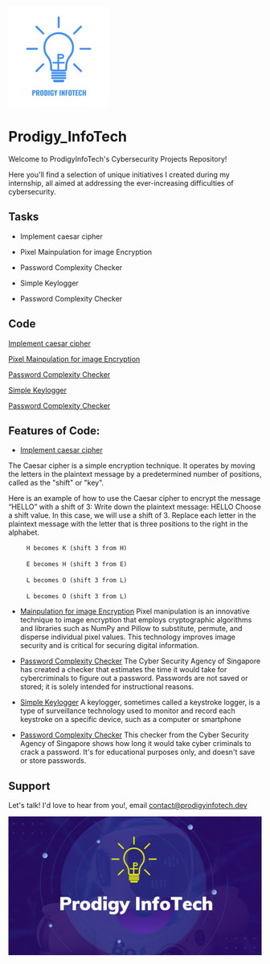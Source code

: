 ![Logo](https://github.com/20MH1A04H9/Prodigy_infoTech/blob/main/Task1/info.jpg)
# Prodigy_InfoTech

Welcome to ProdigyInfoTech's Cybersecurity Projects Repository!

Here you'll find a selection of unique initiatives I created during my internship, all aimed at addressing the ever-increasing difficulties of cybersecurity.


## Tasks

- Implement caesar cipher

- Pixel Mainpulation for image Encryption

- Password Complexity Checker

- Simple Keylogger

- Password Complexity Checker


## Code

[Implement caesar cipher](https://github.com/20MH1A04H9/Prodigy_infoTech/tree/main/Task1)

[Pixel Mainpulation for image Encryption](https://github.com/20MH1A04H9/Prodigy_infoTech/tree/main/Task2)

[Password Complexity Checker](https://linktodocumentation)

[Simple Keylogger](https://linktodocumentation)

[Password Complexity Checker](https://linktodocumentation)

## Features of Code:

 - [Implement caesar cipher](https://www.geeksforgeeks.org/caesar-cipher-in-cryptography/)

The Caesar cipher is a simple encryption technique. It operates by moving the letters in the plaintext message by a predetermined number of positions, called as the "shift" or "key".

Here is an example of how to use the Caesar cipher to encrypt the message “HELLO” with a shift of 3:
Write down the plaintext message: HELLO
Choose a shift value. In this case, we will use a shift of 3.
Replace each letter in the plaintext message with the letter that is three positions to the right in the alphabet.

         H becomes K (shift 3 from H)

         E becomes H (shift 3 from E)

         L becomes O (shift 3 from L)

         L becomes O (shift 3 from L)

 - [Mainpulation for image Encryption](https://www.knowledgehut.com/blog/security/encrypting-images)
 Pixel manipulation is an innovative technique to image encryption that employs cryptographic algorithms and libraries such as NumPy and Pillow to substitute, permute, and disperse individual pixel values. This technology improves image security and is critical for securing digital information.


 - [Password Complexity Checker](https://www.security.org/how-secure-is-my-password/)
The Cyber Security Agency of Singapore has created a checker that estimates the time it would take for cybercriminals to figure out a password. Passwords are not saved or stored; it is solely intended for instructional reasons.

- [Simple Keylogger](https://github.com/GiacomoLaw/Keylogger?)
A keylogger, sometimes called a keystroke logger, is a type of surveillance technology used to monitor and record each keystroke on a specific device, such as a computer or smartphone

- [Password Complexity Checker](https://www.geeksforgeeks.org/python-program-check-validity-password/)
This checker from the Cyber Security Agency of Singapore shows how long it would take cyber criminals to crack a password. It's for educational purposes only, and doesn't save or store passwords.

## Support

Let's talk! I'd love to hear from you!, email contact@prodigyinfotech.dev 


![Logo](https://github.com/20MH1A04H9/Prodigy_infoTech/blob/main/Task2/bytearray/infotech.jpg)
